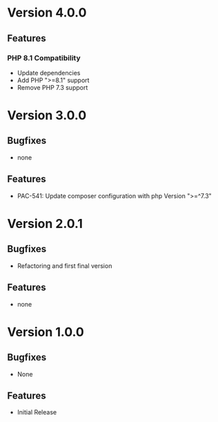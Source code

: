 # Version 4.0.0

## Features

### PHP 8.1 Compatibility

* Update dependencies
* Add PHP ">=8.1" support
* Remove PHP 7.3 support

# Version 3.0.0

## Bugfixes

* none

## Features

* PAC-541: Update composer configuration with php Version ">=^7.3"

# Version 2.0.1

## Bugfixes

* Refactoring and first final version

## Features

* none

# Version 1.0.0

## Bugfixes

* None

## Features

* Initial Release

